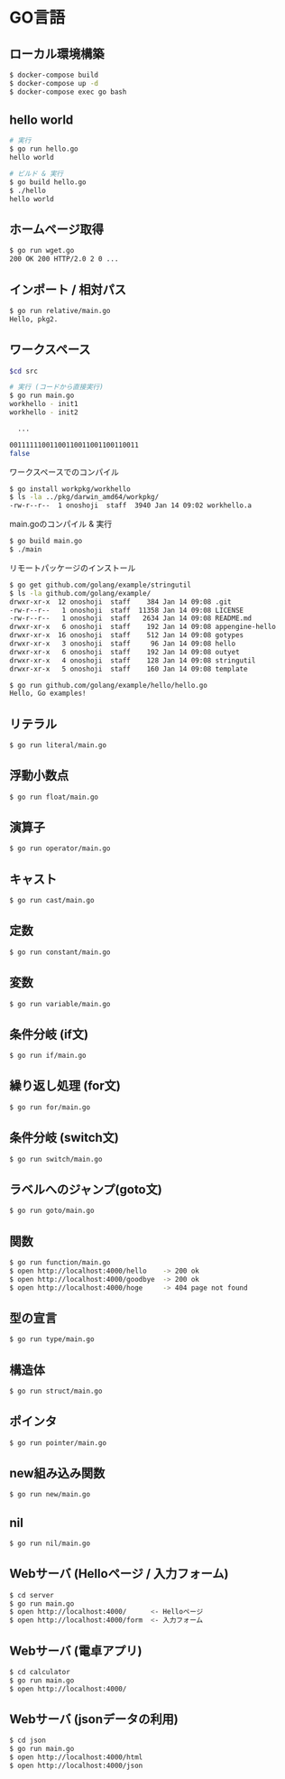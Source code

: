 # GO言語

## ローカル環境構築

```bash
$ docker-compose build
$ docker-compose up -d
$ docker-compose exec go bash
```

## hello world

```bash
# 実行
$ go run hello.go
hello world

# ビルド & 実行
$ go build hello.go
$ ./hello
hello world
```

## ホームページ取得

```bash
$ go run wget.go
200 OK 200 HTTP/2.0 2 0 ...
```

## インポート / 相対パス

```bash
$ go run relative/main.go 
Hello, pkg2.
```

## ワークスペース

```bash
$cd src

# 実行 (コードから直接実行)
$ go run main.go 
workhello - init1
workhello - init2

  ...

00111111001100110011001100110011
false
```

ワークスペースでのコンパイル
```bash
$ go install workpkg/workhello
$ ls -la ../pkg/darwin_amd64/workpkg/
-rw-r--r--  1 onoshoji  staff  3940 Jan 14 09:02 workhello.a
```

main.goのコンパイル & 実行
```bash
$ go build main.go
$ ./main
```

リモートパッケージのインストール
```bash
$ go get github.com/golang/example/stringutil
$ ls -la github.com/golang/example/
drwxr-xr-x  12 onoshoji  staff    384 Jan 14 09:08 .git
-rw-r--r--   1 onoshoji  staff  11358 Jan 14 09:08 LICENSE
-rw-r--r--   1 onoshoji  staff   2634 Jan 14 09:08 README.md
drwxr-xr-x   6 onoshoji  staff    192 Jan 14 09:08 appengine-hello
drwxr-xr-x  16 onoshoji  staff    512 Jan 14 09:08 gotypes
drwxr-xr-x   3 onoshoji  staff     96 Jan 14 09:08 hello
drwxr-xr-x   6 onoshoji  staff    192 Jan 14 09:08 outyet
drwxr-xr-x   4 onoshoji  staff    128 Jan 14 09:08 stringutil
drwxr-xr-x   5 onoshoji  staff    160 Jan 14 09:08 template

$ go run github.com/golang/example/hello/hello.go 
Hello, Go examples!
```

## リテラル

```bash
$ go run literal/main.go
```

## 浮動小数点

```bash
$ go run float/main.go
```

## 演算子

```bash
$ go run operator/main.go
```

## キャスト

```bash
$ go run cast/main.go
```

## 定数

```bash
$ go run constant/main.go
```

## 変数

```bash
$ go run variable/main.go
```

## 条件分岐 (if文)

```bash
$ go run if/main.go
```

## 繰り返し処理 (for文)

```bash
$ go run for/main.go
```

## 条件分岐 (switch文)

```bash
$ go run switch/main.go
```

## ラベルへのジャンプ(goto文)

```bash
$ go run goto/main.go
```

## 関数

```bash
$ go run function/main.go
$ open http://localhost:4000/hello    -> 200 ok
$ open http://localhost:4000/goodbye  -> 200 ok
$ open http://localhost:4000/hoge     -> 404 page not found
```

## 型の宣言

```bash
$ go run type/main.go
```

## 構造体

```bash
$ go run struct/main.go
```

## ポインタ

```bash
$ go run pointer/main.go
```

## new組み込み関数

```bash
$ go run new/main.go
```

## nil

```bash
$ go run nil/main.go
```

## Webサーバ (Helloページ / 入力フォーム)

```bash
$ cd server
$ go run main.go
$ open http://localhost:4000/      <- Helloページ
$ open http://localhost:4000/form  <- 入力フォーム
```

## Webサーバ (電卓アプリ)

```bash
$ cd calculator
$ go run main.go
$ open http://localhost:4000/
```

## Webサーバ (jsonデータの利用)

```bash
$ cd json
$ go run main.go
$ open http://localhost:4000/html
$ open http://localhost:4000/json
```
